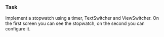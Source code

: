 ### Task
Implement a stopwatch using a timer, TextSwitcher and ViewSwitcher.
On the first screen you can see the stopwatch, on the second you can configure it.
